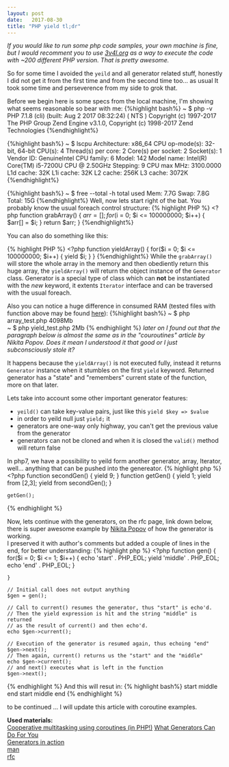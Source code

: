```yaml
---
layout: post
date:   2017-08-30
title: "PHP yield tl;dr"
---
```

_If you would like to run some php code samples, your own machine is fine, but I would recomment you to use [3v4l.org](3v4l.org) as a way to execute the code with ~200 different PHP version. That is pretty awesome._

So for some time I avoided the `yeild` and all generator related stuff, honestly I did not get it from the first time and from the second time too... as usual It took some time
and perseverence from my side to grok that.

Before we begin here is some specs from the local machine, I'm showing what seems reasonable so bear with me:
{%highlight bash%}
    ~ $ php -v
    PHP 7.1.8 (cli) (built: Aug  2 2017 08:32:24) ( NTS )
    Copyright (c) 1997-2017 The PHP Group
    Zend Engine v3.1.0, Copyright (c) 1998-2017 Zend Technologies
{%endhighlight%}

{%highlight bash%}
    ~ $ lscpu
    Architecture:        x86_64
    CPU op-mode(s):      32-bit, 64-bit
    CPU(s):              4
    Thread(s) per core:  2
    Core(s) per socket:  2
    Socket(s):           1
    Vendor ID:           GenuineIntel
    CPU family:          6
    Model:               142
    Model name:          Intel(R) Core(TM) i5-7200U CPU @ 2.50GHz
    Stepping:            9
    CPU max MHz:         3100.0000
    L1d cache:           32K
    L1i cache:           32K
    L2 cache:            256K
    L3 cache:            3072K
{%endhighlight%}

{%highlight bash%}
    ~ $ free --total -h
    total          used
    Mem:           7.7G
    Swap:          7.8G
    Total:          15G
{%endhighlight%}
Well, now lets start right of the bat. You probably know the usual foreach control structure:
{% highlight PHP %}
    <?php
    function grabArray() {
        $arr = [];
        for($i = 0; $i <= 100000000; $i++) {
            $arr[] = $i;
        }
        return $arr;
    }
{%endhighlight%}

You can also do something like this:

{% highlight PHP %}
    <?php
    function yieldArray() {
        for($i = 0; $i <= 100000000; $i++) {
           yield $i; 
        }
    }
{%endhighlight%}
While the `grabArray()` will store the whole array in the memory and then obediently return this huge array, the `yieldArray()` will return the object instance of the `Generator` class.
Generator is a special type of class which can **not** be instantiated with the _new_ keyword, it extents `Iterator` interface and can be traversed with the usual
foreach.

Also you can notice a huge difference in consumed RAM (tested files with function above may be found [here](https://github.com/slash3b/sand`box/tree/master/php`yield`blog`post)):
{%highlight bash%}
    ~ $ php array_test.php
    4098Mb           
    ~ $ php yield_test.php
    2Mb
{% endhighlight %}
_later on I found out that the paragraph below is almost the same as in the "couroutines" article by Nikita Popov. Does it mean I understood it that good or I just subconsciously stole it?_

It happens because the `yieldArray()` is not executed fully, instead it returns `Generator` instance when it stumbles on the first `yield` keyword.
Returned generator has a "state" and "remembers" current state of the function, more on that later. 

Lets take into account some other important generator features:
- `yeild()` can take key-value pairs, just like this `yield $key => $value`
- in order to yeild null just `yield;` it 
- generators are one-way only highway, you can't get the previous value from the generator
- generators can not be cloned and when it is closed the `valid()` method will return false

In php7, we have a possibility to yeild form another generator, array, Iterator, well... anything that can be pushed into the genereator.
{% highlight php %}
    <?php
    function secondGen()
    {
        yield 9;
    }
    function getGen()
    {
        yield 1;
        yield from [2,3];
        yield from secondGen();
    }

    getGen();
{% endhighlight %}

Now, lets continue with the generators, on the rfc page, link down below, there is super awesome example by [Nikita Popov](https://twitter.com/nikita_ppv) of how the generator is working.   
I preserved it with author's comments but added a couple of lines in the end, for better understanding:
{% highlight php %}
    <?php
    function gen() {
        for($i = 0; $i <= 1; $i++) {
            echo 'start' . PHP_EOL;
            yield 'middle' . PHP_EOL;
            echo 'end' . PHP_EOL;
        }

    }

    // Initial call does not output anything
    $gen = gen();

    // Call to current() resumes the generator, thus "start" is echo'd.
    // Then the yield expression is hit and the string "middle" is returned
    // as the result of current() and then echo'd.
    echo $gen->current();

    // Execution of the generator is resumed again, thus echoing "end"
    $gen->next();
    // Then again, current() returns us the "start" and the "middle"
    echo $gen->current();
    // and next() executes what is left in the function
    $gen->next();
{% endhighlight %}
And this will resut in:
{% highlight bash%}
        start
        middle
        end
        start
        middle
        end
{% endhighlight %}

to be continued ...
I will update this article with coroutine examples.

**Used materials:**   
[Cooperative multitasking using coroutines (in PHP!)](ihttps://nikic.github.io/2012/12/22/Cooperative-multitasking-using-coroutines-in-PHP.html)
[What Generators Can Do For You](http://blog.ircmaxell.com/2012/07/what-generators-can-do-for-you.html)   
[Generators in action](https://habrahabr.ru/post/189796/)    
[man](http://php.net/manual/en/language.generators.syntax.php)   
[rfc](https://wiki.php.net/rfc/generators)
